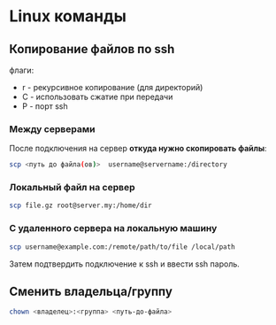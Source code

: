 # Linux команды

## Копирование файлов по ssh

флаги:
- r - рекурсивное копирование (для директорий)
- C - использовать сжатие при передачи
- P - порт ssh

### Между серверами
После подключения на сервер <b>откуда нужно скопировать файлы</b>:

~~~bash  
scp <путь до файла(ов)>  username@servername:/directory
~~~

### Локальный файл на сервер

~~~bash  
scp file.gz root@server.my:/home/dir
~~~


### С удаленного сервера на локальную машину

~~~bash  
scp username@example.com:/remote/path/to/file /local/path
~~~



Затем подтвердить подключение к ssh и ввести ssh пароль.

## Сменить владельца/группу

~~~bash  
chown <владелец>:<группа> <путь-до-файла>
~~~